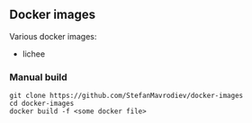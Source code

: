 ## Docker images

Various docker images:

* lichee

### Manual build

	git clone https://github.com/StefanMavrodiev/docker-images
	cd docker-images
	docker build -f <some docker file>

